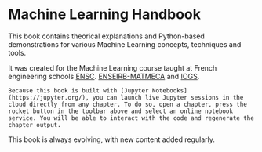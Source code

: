 # Machine Learning Handbook

This book contains theorical explanations and Python-based demonstrations for various Machine Learning concepts, techniques and tools.

It was created for the Machine Learning course taught at French engineering schools [ENSC](https://ensc.bordeaux-inp.fr). [ENSEIRB-MATMECA](https://enseirb-matmeca.bordeaux-inp.fr) and [IOGS](https://www.institutoptique.fr).

```{note}
Because this book is built with [Jupyter Notebooks](https://jupyter.org/), you can launch live Jupyter sessions in the cloud directly from any chapter. To do so, open a chapter, press the rocket button in the toolbar above and select an online notebook service. You will be able to interact with the code and regenerate the chapter output.
```

This book is always evolving, with new content added regularly.
